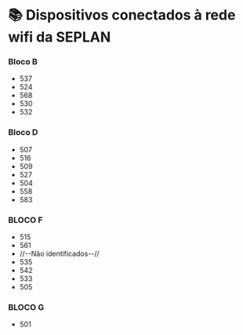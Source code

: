 # 📚 Dispositivos conectados à rede wifi da SEPLAN

### Bloco B
- 537
- 524
- 568
- 530
- 532

### Bloco D
- 507
- 516
- 509
- 527
- 504
- 558
- 583

### BLOCO F
- 515
- 561
- //--Não identificados--//
- 535
- 542
- 533
- 505

### BLOCO G
- 501